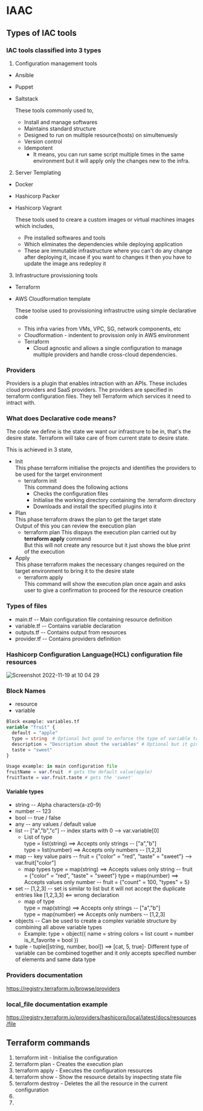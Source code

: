 # IAAC
## Types of IAC tools
### IAC tools classified into 3 types
1. Configuration management tools
  - Ansible
  - Puppet
  - Saltstack
    
    These tools commonly used to,
    - Install and manage softwares
    - Maintains standard structure
    - Designed to run on multiple resource(hosts) on simultenuesly 
    - Version control
    - Idempotent
        - It means, you can run same script multiple times in the same environment but it will apply only the changes new to the infra.
2. Server Templating
  - Docker
  - Hashicorp Packer
  - Hashicorp Vagrant
    
    These tools used to creare a custom images or virtual machines images which includes,
    - Pre installed softwares and tools
    - Which eliminates the dependencies while deploying application
    - These are immutable infrastructure where you can't do any change after deploying it, incase if you want to changes it then you have to update the image ans redeploy it
3. Infrastructure provissioning tools
  - Terraform
  - AWS Cloudformation template
  
    These toolse used to provissioning infrastructre using simple declarative code 
    - This infra varies from VMs, VPC, SG, network components, etc
    - Cloudformation - indentent to provission only in AWS environment
    - Terraform
        - Cloud agnostic and allows a single configuration to manage multiple providers and handle cross-cloud dependencies.

### Providers
Providers is a plugin that enables intraction with an APIs. These includes cloud providers and SaaS providers. The providers are specified in terraform configuration files. They tell Terraform which services it need to intract with.


### What does Declarative code means?
The code we define is the state we want our infrastrure to be in, that's the desire state. 
Terraform will take care of from current state to desire state. 

This is achieved in 3 state,
- Init  
    This phase terraform initialise the projects and identifies the providers to be used for the target environment  
    - terraform init  
        This command does the following actions
        - Checks the configuration files
        - Initialise the working directory containing the .terraform directory
        - Downloads and install the specified plugins into it
- Plan  
    This phase terraform draws the plan to get the target state  
    Output of this you can review the execution plan  
    - terraform plan 
      This dispays the execution plan carried out by **terraform apply** command  
      But this will not create any resource but it just shows the blue print of the execution
- Apply  
    This phase terraform makes the necessary changes required on the target environment to bring it to the desire state  
    - terraform apply  
      This command will show the execution plan once again and asks user to give a confirmation to proceed for the resource creation

### Types of files
* main.tf -- Main configuration file containing resource definition
* variable.tf -- Contains variable declaration
* outputs.tf -- Contains output from resources
* provider.tf -- Contains providers definition

### Hashicorp Configuration Language(HCL) configuration file resources
![Screenshot 2022-11-19 at 10 04 29](https://user-images.githubusercontent.com/20988358/202834231-47137da1-ce99-410c-8777-5a83c95c20be.png)

### Block Names
* resource 
* variable
```terraform
Block example: variables.tf
variable "fruit" {
  default = "apple"
  type = string  # Optional but good to enforce the type of variable to be declared
  description = "Description about the variables" # Optional but it gives a additional information about variable
  taste = "sweet"
}

Usage example: in main configuration file
fruitName = var.fruit  # gets the default value(apple)
fruitTaste = var.fruit.taste # gets the 'sweet'
```
#### Variable types
- string -- Alpha characters(a-z0-9) 
- number -- 123
- bool -- true / false
- any -- any values / default value
- list -- ["a","b","c"] -- index starts with 0 --> var.variable[0]
    - List of type  
    type = list(string) ==> Accepts only strings -- ["a","b"]  
    type = list(number) ==> Accepts only numbers -- [1,2,3]  
- map -- key value pairs -- fruit = {"color" = "red", "taste" = "sweet"} --> var.fruit["color"]
    - map types
      type = map(string) ==> Accepts values only string -- fruit = {"color" = "red", "taste" = "sweet"}
      type = map(number) ==> Accepts values only number -- fruit = {"count" = 100, "types" = 5}
- set -- [1,2,3] -- set is similar to list but it will not accept the duplicate entries like [1,2,3,3] <== wrong declaration  
    - map of type  
    type = map(string) ==> Accepts only strings -- ["a","b"]  
    type = map(number) ==> Accepts only numbers -- [1,2,3] 
- objects -- Can be used to create a complex variable structure by combining all above variable types
    - Example:
     type = object({
      name = string
      colors = list
      count = number
      is_it_favorite = bool
     }) 
- tuple - tuple([string, number, bool]) ==> [cat, 5, true]- Different type of variable can be combined together and it only accepts specified number of elements and same data type


### Providers documentation
https://registry.terraform.io/browse/providers
### local_file documentation example
https://registry.terraform.io/providers/hashicorp/local/latest/docs/resources/file

## Terraform commands
1. terraform init - Initialise the configuration
2. terraform plan - Creates the execution plan
3. terraform apply - Executes the configuration resources
4. terraform show - Show the resource details by inspecting state file
5. terraform destroy - Deletes the all the resource in the current configuration
6. 
7. 


